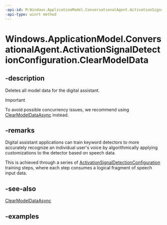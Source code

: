 ```yaml
---
-api-id: M:Windows.ApplicationModel.ConversationalAgent.ActivationSignalDetectionConfiguration.ClearModelData
-api-type: winrt method
---
```


<!-- Method syntax.
public void ActivationSignalDetectionConfiguration.ClearModelData()
-->

# Windows.ApplicationModel.ConversationalAgent.ActivationSignalDetectionConfiguration.ClearModelData

## -description

Deletes all model data for the digital assistant.

> [!Important]
> To avoid possible concurrency issues, we recommend using [ClearModelDataAsync](activationsignaldetectionconfiguration_clearmodeldataasync_1781166704.md) instead.

## -remarks

Digital assistant applications can train keyword detectors to more accurately recognize an individual user's voice by algorithmically applying customizations to the detector based on speech data.

This is achieved through a series of [ActivationSignalDetectionConfiguration](activationsignaldetectionconfiguration.md) training steps, where each step consumes a logical fragment of speech input data.  

## -see-also

[ClearModelDataAsync](activationsignaldetectionconfiguration_clearmodeldataasync_1781166704.md)

## -examples
